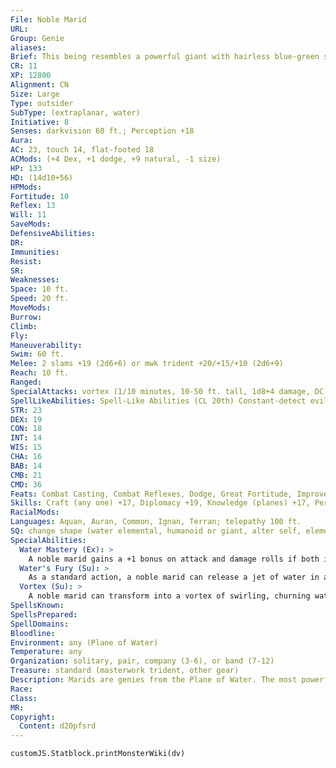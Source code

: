 ```yaml
---
File: Noble Marid
URL: 
Group: Genie
aliases: 
Brief: This being resembles a powerful giant with hairless blue-green skin, deep blue eyes, flamboyant eyebrows, and pearlescent teeth.
CR: 11
XP: 12800
Alignment: CN
Size: Large
Type: outsider
SubType: (extraplanar, water)
Initiative: 8
Senses: darkvision 60 ft.; Perception +18
Aura: 
AC: 23, touch 14, flat-footed 18
ACMods: (+4 Dex, +1 dodge, +9 natural, -1 size)
HP: 133
HD: (14d10+56)
HPMods: 
Fortitude: 10
Reflex: 13
Will: 11
SaveMods: 
DefensiveAbilities: 
DR: 
Immunities: 
Resist: 
SR: 
Weaknesses: 
Space: 10 ft.
Speed: 20 ft.
MoveMods: 
Burrow: 
Climb: 
Fly: 
Maneuverability: 
Swim: 60 ft.
Melee: 2 slams +19 (2d6+6) or mwk trident +20/+15/+10 (2d6+9)
Reach: 10 ft.
Ranged: 
SpecialAttacks: vortex (1/10 minutes, 10-50 ft. tall, 1d8+4 damage, DC 23), water mastery, water's fury
SpellLikeAbilities: Spell-Like Abilities (CL 20th) Constant-detect evil, detect good, detect magic, water walk At Will-create water, invisibility, plane shift (willing targets to elemental planes, Astral Plane, or Material Plane only), purify food and drink (liquids only), quench 5/day-control water, gaseous form, obscuring mist, water breathing 3/day-cone of cold (DC 19), ice storm, see invisibility 1/day-elemental swarm (water elementals only), permanent image (DC 19), persistent image(DC 18) 1/year-grant 1 wish(to nongenies only)
STR: 23
DEX: 19
CON: 18
INT: 14
WIS: 15
CHA: 16
BAB: 14
CMB: 21
CMD: 36
Feats: Combat Casting, Combat Reflexes, Dodge, Great Fortitude, Improved InitiativeB, Improved Natural Attack, Power Attack, Skill Focus (Perform)
Skills: Craft (any one) +17, Diplomacy +19, Knowledge (planes) +17, Perception +18, Perform (storytelling) +23, Sense Motive +17, Spellcraft +17, Stealth +15, Swim +29
RacialMods: 
Languages: Aquan, Auran, Common, Ignan, Terran; telepathy 100 ft.
SQ: change shape (water elemental, humanoid or giant, alter self, elemental body III, or giant form I)
SpecialAbilities:
  Water Mastery (Ex): >
    A noble marid gains a +1 bonus on attack and damage rolls if both it and its opponent are touching water. If the opponent or the noble marid is touching the ground, the noble marid takes a -4 penalty on attack and damage rolls.
  Water's Fury (Su): >
    As a standard action, a noble marid can release a jet of water in a 60-foot line that deals 1d6 points of damage and blinds the target struck for 1d6 rounds. A DC 21 Reflex save reduces the damage by half and negates the blinding effect. The save DC is Constitution-based.
  Vortex (Su): >
    A noble marid can transform into a vortex of swirling, churning water once every 10 mintues. This ability functions identically to the whirlwind ability, save that it can only be used while the noble marid is underwater; a noble marid cannot leave a body of water while in vortex form.
SpellsKnown: 
SpellsPrepared: 
SpellDomains: 
Bloodline: 
Environment: any (Plane of Water)
Temperature: any
Organization: solitary, pair, company (3-6), or band (7-12)
Treasure: standard (masterwork trident, other gear)
Description: Marids are genies from the Plane of Water. The most powerful of all the genie races, they are said to possess the strength of the ocean's currents and teeth made of pearl. A marid stands about 16 feet tall and weighs nearly 2,500 pounds. The marids are perhaps the most unpredictable and capricious of the genies, a quality that the others (particularly shaitans) find to be both aggravating and embarrassing to the entire genie culture. Many marids become dancers, storytellers, performers, or other types of artists, and often travel to the Material Plane in disguise to seek out new audiences.
Race: 
Class: 
MR: 
Copyright:
  Content: d20pfsrd
---
```

```dataviewjs
customJS.Statblock.printMonsterWiki(dv)
```
